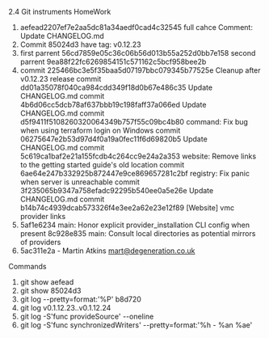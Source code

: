 2.4 Git instruments HomeWork
1. aefead2207ef7e2aa5dc81a34aedf0cad4c32545 full cahce
Comment: Update CHANGELOG.md
2. Commit 85024d3 have tag: v0.12.23
3. first parrent 56cd7859e05c36c06b56d013b55a252d0bb7e158
    second parrent 9ea88f22fc6269854151c571162c5bcf958bee2b
4. commit 225466bc3e5f35baa5d07197bbc079345b77525e
        Cleanup after v0.12.23 release
   commit dd01a35078f040ca984cdd349f18d0b67e486c35
        Update CHANGELOG.md
   commit 4b6d06cc5dcb78af637bbb19c198faff37a066ed
        Update CHANGELOG.md
   commit d5f9411f5108260320064349b757f55c09bc4b80
         command: Fix bug when using terraform login on Windows
   commit 06275647e2b53d97d4f0a19a0fec11f6d69820b5
        Update CHANGELOG.md
   commit 5c619ca1baf2e21a155fcdb4c264cc9e24a2a353
        website: Remove links to the getting started guide's old location
   commit 6ae64e247b332925b872447e9ce869657281c2bf
        registry: Fix panic when server is unreachable
   commit 3f235065b9347a758efadc92295b540ee0a5e26e
        Update CHANGELOG.md
   commit b14b74c4939dcab573326f4e3ee2a62e23e12f89
        [Website] vmc provider links
5. 5af1e6234 main: Honor explicit provider_installation CLI config when present
   8c928e835 main: Consult local directories as potential mirrors of providers
6. 5ac311e2a - Martin Atkins mart@degeneration.co.uk
   
Commands
1. git show aefead
2. git show 85024d3
3. git log --pretty=format:'%P' b8d720
4. git log v0.1.12.23..v0.1.12.24
5. git log -S'func provideSource' --oneline
6. git log -S'func synchronizedWriters' --pretty=format:'%h - %an %ae'

